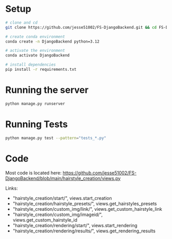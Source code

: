 # Setup
```sh
# clone and cd
git clone https://github.com/jesse51002/FS-DjangoBackend.git && cd FS-DjangoBackend

# create conda environment
conda create -n DjangoBackend python=3.12

# activate the environment
conda activate DjangoBackend

# install dependencies
pip install -r requirements.txt
```


# Running the server
```sh
python manage.py runserver
```

# Running Tests
```sh
python manage.py test --pattern="tests_*.py"    
```

# Code
Most code is located here:
https://github.com/jesse51002/FS-DjangoBackend/blob/main/hairstyle_creation/views.py

Links:
- "hairstyle_creation/start/", views.start_creation
- "hairstyle_creation/hairstyle_presets/", views.get_hairstyles_presets
- "hairstyle_creation/custom_img/link/", views.get_custom_hairstyle_link
- "hairstyle_creation/custom_img/imageid/", views.get_custom_hairstyle_id
- "hairstyle_creation/rendering/start/", views.start_rendering
- "hairstyle_creation/rendering/results/", views.get_rendering_results
